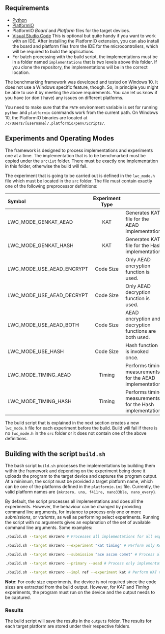## Requirements

 - [Python](https://www.python.org)
 - [PlatformIO](https://platformio.org)
 - PlatformIO *Board* and *Platform* files for the target devices.
 - [Visual Studio Code](https://code.visualstudio.com/) This is optional but quite handy if you want to work with an IDE. After installing the PlatformIO extension, you can also install the board and platform files from the IDE for the microcontrollers, which will be required to build the applications.
  - For batch processing with the build script, the implementations must be in a folder named `implementations` that is two levels above this folder. If you clone the repository, the implementations will be in the correct location.

The benchmarking framework was developed and tested on Windows 10. It does not use a Windows specific feature, though. So, in principle you might be able to use it by meeting the above requirements. You can let us know if you have (or don't have) any issues on different platforms.

You need to make sure that the `PATH` environment variable is set for running `python` and `platformio` commands work from the current path. On Windows 10, the PlatformIO binaries are located at `/c/Users/[username]/.platformio/penv/Scripts/`.

## Experiments and Operating Modes

The framework is designed to process implementations and experiments one at a time. The implementation that is to be benchmarked must be copied under the `src\iut` folder. There must be exactly one implementation in this folder, otherwise the build will fail.

The experiment that is going to be carried out is defined in the `lwc_mode.h` file which must be located in the `src` folder. The file must contain exactly one of the following preprocessor definitions:

| Symbol | Experiment Type | |
| :------ | :------: | :----- |
| LWC_MODE_GENKAT_AEAD | KAT | Generates KAT file for the AEAD implementation.|
| LWC_MODE_GENKAT_HASH | KAT | Generates KAT file for the Hash implementation.|
| LWC_MODE_USE_AEAD_ENCRYPT | Code Size | Only AEAD encryption function is used.
| LWC_MODE_USE_AEAD_DECRYPT | Code Size | Only AEAD decryption function is used.
| LWC_MODE_USE_AEAD_BOTH | Code Size | AEAD encryption and decryption functions are both used.
| LWC_MODE_USE_HASH | Code Size | Hash function is invoked once.|
| LWC_MODE_TIMING_AEAD | Timing | Performs timing measurements for the AEAD implementation.
| LWC_MODE_TIMING_HASH | Timing | Performs timing measurements for the Hash implementation.|


The build script that is explained in the next section creates a new `lwc_mode.h` file for each experiment before the build. Build will fail if there is no `lwc_mode.h` in the `src` folder or it does not contain one of the above definitions.

## Building with the script `build.sh`

The bash script `build.sh` processes the implementations by building them within the framework and depending on the experiment being done it uploads the program to the target device and captures the program output. At a minimum, the script must be provided a target platform name, which can be one of the platforms defined in the `platformio.ini` file. Currently, the valid platform names are `{mkrzero, uno, f411re, nano33ble, nano_every}`. 

By default, the script processes all implementations and does all the experiments. However, the behaviour can be changed by providing command line arguments, for instance to process only one or more *submissions*, or *variants*, as well as performing select experiments. Running the script with no arguments gives an explanation of the set of available command line arguments. Some examples:


``` bash
./build.sh --target mkrzero # Processes all implementations for all experiments
```

``` bash
./build.sh --target mkrzero --experiment "kat timing" # Perform only KAT and Timing experiments on all implementations (skip code size experiments)
```

``` bash
./build.sh --target mkrzero --submission "ace ascon comet" # Process all implementations of the submissions ACE, ASCON, and COMET
```

``` bash
./build.sh --target mkrzero --primary --aead # Process only implementations of primary AEAD variants
```

``` bash
./build.sh --target mkrzero --impl ref --experiment kat # Perform KAT verification for all reference implementations
```


**Note:** For code size experiments, the device is not required since the code sizes are extracted from the build output. However, for *KAT* and *Timing* experiments, the program must run on the device and the output needs to be captured.

### Results

The build script will save the results in the `outputs` folder. The results for each target platform are stored under their respective folders.
